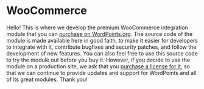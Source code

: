 # WooCommerce

Hello! This is where we develop the premium WooCommerce integration module that you can [purchase on WordPoints.org](https://wordpoints.org/modules/woocommerce/). The source code of the module is made available here in good faith, to make it easier for developers to integrate with it, contribute bugfixes and security patches, and follow the development of new features. You can also feel free to use this source code to try the module out before you buy it. However, if you decide to use the module on a production site, we ask that you [purchase a license for it](https://wordpoints.org/modules/woocommerce/), so that we can continue to provide updates and support for WordPoints and all of its great modules. Thank you!
